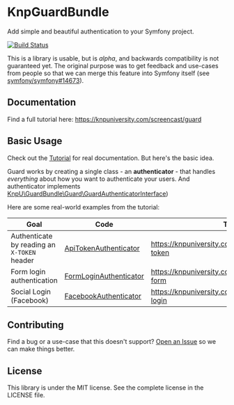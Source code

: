 # KnpGuardBundle

Add simple and beautiful authentication to your Symfony project.

[![Build Status](https://travis-ci.org/knpuniversity/KnpUGuardBundle.svg?branch=master)](https://travis-ci.org/knpuniversity/KnpUGuardBundle)

This is a library is usable, but is *alpha*, and backwards compatibility
is not guaranteed yet. The original purpose was to get feedback and use-cases
from people so that we can merge this feature into Symfony itself
(see [symfony/symfony#14673](https://github.com/symfony/symfony/pull/14673)).

## Documentation

Find a full tutorial here: https://knpuniversity.com/screencast/guard

## Basic Usage

Check out the [Tutorial](https://knpuniversity.com/screencast/guard) for real documentation.
But here's the basic idea.

Guard works by creating a single class - an **authenticator** - that handles *everything*
about how you want to authenticate your users. And authenticator implements
[KnpU\GuardBundle\Guard\GuardAuthenticatorInterface](https://github.com/knpuniversity/KnpUGuard/blob/master/src/GuardAuthenticatorInterface.php))

Here are some real-world examples from the tutorial:

Goal                                        | Code                                                                                                                                      | Tutorial
------------------------------------------- | ----------------------------------------------------------------------------------------------------------------------------------------- | -------
Authenticate by reading an `X-TOKEN` header | [ApiTokenAuthenticator](https://github.com/knpuniversity/guard-tutorial/blob/finished/src/AppBundle/Security/ApiTokenAuthenticator.php)   | https://knpuniversity.com/screencast/guard/api-token
Form login authentication                   | [FormLoginAuthenticator](https://github.com/knpuniversity/guard-tutorial/blob/finished/src/AppBundle/Security/FormLoginAuthenticator.php) | https://knpuniversity.com/screencast/guard/login-form
Social Login (Facebook)                     | [FacebookAuthenticator](https://github.com/knpuniversity/guard-tutorial/blob/finished/src/AppBundle/Security/FacebookAuthenticator.php)   | https://knpuniversity.com/screencast/guard/social-login

## Contributing

Find a bug or a use-case that this doesn't support? [Open an Issue](https://github.com/knpuniversity/KnpUGuardBundle/issues)
so we can make things better.

## License

This library is under the MIT license. See the complete license in the LICENSE file.
